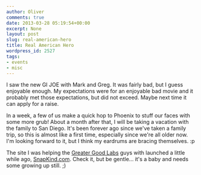 ```yaml
---
author: Oliver
comments: true
date: 2013-03-28 05:19:54+00:00
excerpt: None
layout: post
slug: real-american-hero
title: Real American Hero
wordpress_id: 2527
tags:
- events
- misc
---
```


I saw the new GI JOE with Mark and Greg. It was fairly bad, but I guess enjoyable enough. My expectations were for an enjoyable bad movie and it probably met those expectations, but did not exceed. Maybe next time it can apply for a raise.

In a week, a few of us make a quick hop to Phoenix to stuff our faces with some more grub! About a month after that, I will be taking a vacation with the family to San Diego. It's been forever ago since we've taken a family trip, so this is almost like a first time, especially since we're all older now. I'm looking forward to it, but I think my eardrums are bracing themselves. :p

The site I was helping the <a href="http://www.greatergoodlabs.com">Greater Good Labs</a> guys with launched a little while ago, <a href="http://snapkind.com">SnapKind.com</a>. Check it, but be gentle... it's a baby and needs some growing up still. ;)